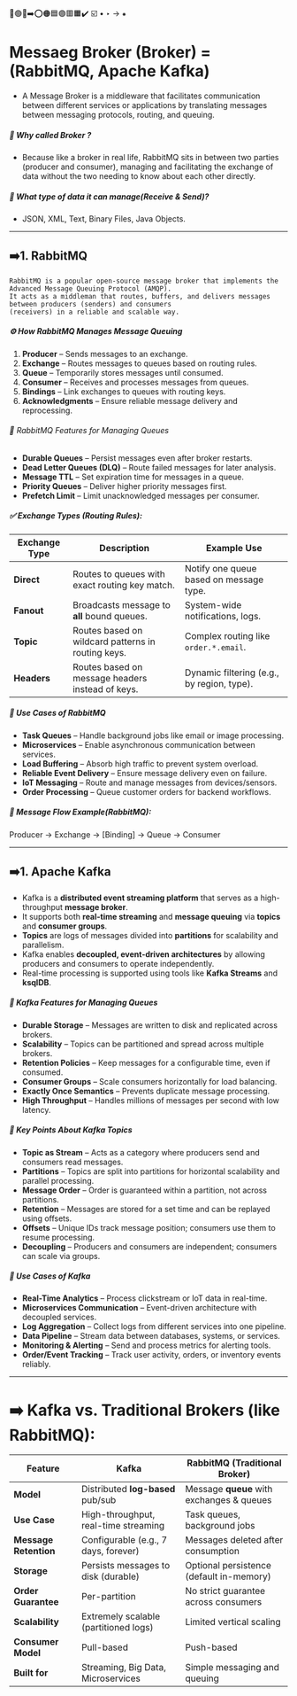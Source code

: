 🔵🟢🔴➡️⭕🟠🟦🟣🟥🟧✔️
☑️
•
‣
→
⁕

# Messaeg Broker (Broker) = (RabbitMQ, Apache Kafka)
- A Message Broker is a middleware that facilitates communication between different services or applications by 
     translating messages between messaging protocols, routing, and queuing.
##### 🔵 Why called Broker ?
 - Because like a broker in real life, RabbitMQ sits in between two parties (producer and consumer), 
    managing and facilitating the exchange of data without the two needing to know about each other directly.
 ##### 🔵 What type of data it can manage(Receive & Send)?
 -   JSON, XML, Text, Binary Files, Java Objects.

---


## ➡️1.  RabbitMQ
    RabbitMQ is a popular open-source message broker that implements the Advanced Message Queuing Protocol (AMQP). 
    It acts as a middleman that routes, buffers, and delivers messages between producers (senders) and consumers
    (receivers) in a reliable and scalable way.

 ##### ⚙️ How RabbitMQ Manages Message Queuing

1. **Producer** – Sends messages to an exchange.
2. **Exchange** – Routes messages to queues based on routing rules.
3. **Queue** – Temporarily stores messages until consumed.
4. **Consumer** – Receives and processes messages from queues.
5. **Bindings** – Link exchanges to queues with routing keys.
6. **Acknowledgments** – Ensure reliable message delivery and reprocessing.
   
###### 🧰 RabbitMQ Features for Managing Queues

- **Durable Queues** – Persist messages even after broker restarts.
- **Dead Letter Queues (DLQ)** – Route failed messages for later analysis.
- **Message TTL** – Set expiration time for messages in a queue.
- **Priority Queues** – Deliver higher priority messages first.
- **Prefetch Limit** – Limit unacknowledged messages per consumer.

##### ✅ Exchange Types (Routing Rules):
| Exchange Type | Description                                        | Example Use                                |
| ------------- | -------------------------------------------------- | ------------------------------------------ |
| **Direct**    | Routes to queues with exact routing key match.     | Notify one queue based on message type.    |
| **Fanout**    | Broadcasts message to **all** bound queues.        | System-wide notifications, logs.           |
| **Topic**     | Routes based on wildcard patterns in routing keys. | Complex routing like `order.*.email`.      |
| **Headers**   | Routes based on message headers instead of keys.   | Dynamic filtering (e.g., by region, type). |


##### 🚀 Use Cases of RabbitMQ

- **Task Queues** – Handle background jobs like email or image processing.
- **Microservices** – Enable asynchronous communication between services.
- **Load Buffering** – Absorb high traffic to prevent system overload.
- **Reliable Event Delivery** – Ensure message delivery even on failure.
- **IoT Messaging** – Route and manage messages from devices/sensors.
- **Order Processing** – Queue customer orders for backend workflows.

##### 🔄 Message Flow Example(RabbitMQ):
Producer → Exchange → [Binding] → Queue → Consumer


------- 

## ➡️1. Apache Kafka 

- Kafka is a **distributed event streaming platform** that serves as a high-throughput **message broker**.
- It supports both **real-time streaming** and **message queuing** via **topics** and **consumer groups**.
- **Topics** are logs of messages divided into **partitions** for scalability and parallelism.
- Kafka enables **decoupled, event-driven architectures** by allowing producers and consumers to operate independently.
- Real-time processing is supported using tools like **Kafka Streams** and **ksqlDB**.



##### 🧰 Kafka Features for Managing Queues

- **Durable Storage** – Messages are written to disk and replicated across brokers.
- **Scalability** – Topics can be partitioned and spread across multiple brokers.
- **Retention Policies** – Keep messages for a configurable time, even if consumed.
- **Consumer Groups** – Scale consumers horizontally for load balancing.
- **Exactly Once Semantics** – Prevents duplicate message processing.
- **High Throughput** – Handles millions of messages per second with low latency.



##### 🔹 Key Points About Kafka Topics

- **Topic as Stream** – Acts as a category where producers send and consumers read messages.
- **Partitions** – Topics are split into partitions for horizontal scalability and parallel processing.
- **Message Order** – Order is guaranteed within a partition, not across partitions.
- **Retention** – Messages are stored for a set time and can be replayed using offsets.
- **Offsets** – Unique IDs track message position; consumers use them to resume processing.
- **Decoupling** – Producers and consumers are independent; consumers can scale via groups.

##### 🚀 Use Cases of Kafka

- **Real-Time Analytics** – Process clickstream or IoT data in real-time.
- **Microservices Communication** – Event-driven architecture with decoupled services.
- **Log Aggregation** – Collect logs from different services into one pipeline.
- **Data Pipeline** – Stream data between databases, systems, or services.
- **Monitoring & Alerting** – Send and process metrics for alerting tools.
- **Order/Event Tracking** – Track user activity, orders, or inventory events reliably.

---


#  ➡️ Kafka vs. Traditional Brokers (like RabbitMQ):

| Feature               | **Kafka**                             | **RabbitMQ** (Traditional Broker)         |
| --------------------- | ------------------------------------- | ----------------------------------------- |
| **Model**             | Distributed **log-based** pub/sub     | Message **queue** with exchanges & queues |
| **Use Case**          | High-throughput, real-time streaming  | Task queues, background jobs              |
| **Message Retention** | Configurable (e.g., 7 days, forever)  | Messages deleted after consumption        |
| **Storage**           | Persists messages to disk (durable)   | Optional persistence (default in-memory)  |
| **Order Guarantee**   | Per-partition                         | No strict guarantee across consumers      |
| **Scalability**       | Extremely scalable (partitioned logs) | Limited vertical scaling                  |
| **Consumer Model**    | Pull-based                            | Push-based                                |
| **Built for**         | Streaming, Big Data, Microservices    | Simple messaging and queuing              |
